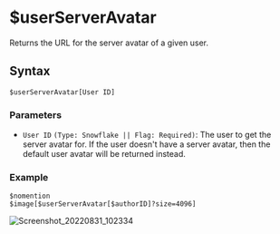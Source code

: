 # $userServerAvatar
Returns the URL for the server avatar of a given user.

## Syntax
```
$userServerAvatar[User ID]
```

### Parameters
- `User ID` `(Type: Snowflake || Flag: Required)`: The user to get the server avatar for. If the user doesn't have a server avatar, then the default user avatar will be returned instead.

### Example
```
$nomention
$image[$userServerAvatar[$authorID]?size=4096]
```
![Screenshot_20220831_102334](https://user-images.githubusercontent.com/95774950/187596435-e7d3308a-8723-4750-bb3b-df9325f99637.png)
